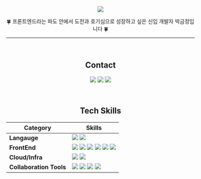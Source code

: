 <div align="center">
<img src="https://capsule-render.vercel.app/api?type=waving&color=61DAFB&height=150&section=header&text=Welcome%20to%20Geumjeong's%20Github&fontSize=30&" />


  🍀 프론트엔드라는 파도 안에서 도전과 호기심으로 성장하고 싶은 신입 개발자 박금정입니다 🍀

  ---
<br>

## Contact

<a href="https://mail.google.com/mail/?view=cm&fs=1&to=yjjuc4109@gmail.com" target="_blank"><img src="https://img.shields.io/badge/yjjuc4109@gmail.com-EA4335?style=flat-square&logo=Gmail&logoColor=white"/></a>
<a href="https://blog.naver.com/justkeepgoin"><img src="https://img.shields.io/badge/Blog-03C75A?style=flat-square&logo=Naver&logoColor=white"/></a>
<a href="https://yjjuc4109.notion.site/1280344cb48f80fcbdb5db05d244f66c?pvs=4"><img src="https://img.shields.io/badge/portfolio-000000?style=flat-square&logo=notion&logoColor=white"/></a>

<br>

## Tech Skills

| Category                    | Skills                                                                                                                                                                                                                                                                                                                                                                                                                                                                                                                                                                                                                                                                                                                                                                                                                                                                                                                                                                                                                                                                         |
| ----------------------- | ---------------------------------------------------------------------------------------------------------------------------------------------------------------------------------------------------------------------------------------------------------------------------------------------------------------------------------------------------------------------------------------------------------------------------------------------------------------------------------------------------------------------------------------------------------------------------------------------------------------------------------------------------------------------------------------------------------------------------------------------------------------------------------------------------------------------------------------------------------------------------------------------------------------------------------------------------------------------------------------------------------------------------------------------------------------------------- |
| **Langauge**            | <img src="https://img.shields.io/badge/JavaScript-F7DF1E?style=for-the-badge&logo=JavaScript&logoColor=white"> <img src="https://img.shields.io/badge/TypeScript-3178C6?style=for-the-badge&logo=TypeScript&logoColor=white">                                                                                                                                                                                                                                                                                                                                                                                                                                                                                                                                                                                                                                                                                                                                                                                                                                                        |
| **FrontEnd**            | <img src="https://img.shields.io/badge/react-61DAFB?style=for-the-badge&logo=react&logoColor=black"> <img src="https://img.shields.io/badge/HTML-E34F26?style=for-the-badge&logo=HTML5&logoColor=white"> <img src="https://img.shields.io/badge/CSS-1572B6?style=for-the-badge&logo=CSS3&logoColor=white"> <img src="https://img.shields.io/badge/redux-764ABC?style=for-the-badge&logo=redux&logoColor=white"/> <img src="https://img.shields.io/badge/sass-CC6699?style=for-the-badge&logo=sass&logoColor=white"/> <img src="https://img.shields.io/badge/styled components-DB7093?style=for-the-badge&logo=styledcomponents&logoColor=white"/> |                                                                                                                                                                                                                                                                                                                                                                                                                                                                                                                                                                                                                                                                                                                                                |
| **Cloud/Infra** | <img src="https://img.shields.io/badge/Vercel-000000?style=for-the-badge&logo=Vercel&logoColor=white"> <img src="https://img.shields.io/badge/amazon ec2-FF9900?style=for-the-badge&logo=amazonec2&logoColor=white">
| **Collaboration Tools** | <img src="https://img.shields.io/badge/GitHub-000000?style=for-the-badge&logo=GitHub&logoColor=white"> <img src="https://img.shields.io/badge/notion-000000?style=for-the-badge&logo=notion&logoColor=white"> <img src="https://img.shields.io/badge/Slack-4A154B?style=for-the-badge&logo=Slack&logoColor=white"> <img src="https://img.shields.io/badge/swagger-85EA2D?style=for-the-badge&logo=swagger&logoColor=black">  |

<br>

<div align="center">

</div>
